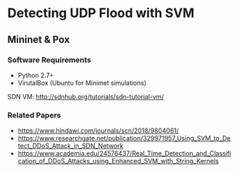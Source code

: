 # Detecting UDP Flood with SVM

## Mininet & Pox 
### Software Requirements
- Python 2.7+
- VirutalBox (Ubuntu for Minimet simulations)

SDN VM: http://sdnhub.org/tutorials/sdn-tutorial-vm/

### Related Papers
- https://www.hindawi.com/journals/scn/2018/9804061/
- https://www.researchgate.net/publication/329971957_Using_SVM_to_Detect_DDoS_Attack_in_SDN_Network
- https://www.academia.edu/24576437/Real_Time_Detection_and_Classification_of_DDoS_Attacks_using_Enhanced_SVM_with_String_Kernels
